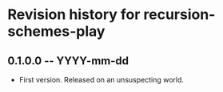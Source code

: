 # Revision history for recursion-schemes-play

## 0.1.0.0 -- YYYY-mm-dd

* First version. Released on an unsuspecting world.
